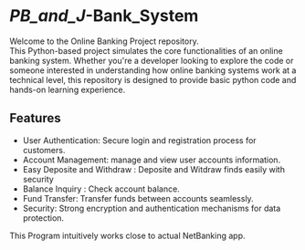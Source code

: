 # _PB_and_J_-Bank_System
Welcome to the Online Banking Project repository.
<br>
This Python-based project simulates the core functionalities of an online banking system. Whether you're a developer looking to explore the code or someone interested in understanding how online banking systems work at a technical level, this repository is designed to provide basic python code and hands-on learning experience.

## Features

- User Authentication: Secure login and registration process for customers.
- Account Management: manage and view user accounts information.
- Easy Deposite and Withdraw : Deposite and Witdraw finds easily with security
- Balance Inquiry : Check account balance. 
- Fund Transfer: Transfer funds between accounts  seamlessly.
- Security: Strong encryption and authentication mechanisms for data protection.

This Program intuitively works close to actual NetBanking app.